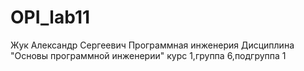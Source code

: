 # OPI_lab11
Жук
Александр
Сергеевич
Программная инженерия
Дисциплина "Основы программной инженерии"
курс 1,группа 6,подгруппа 1
